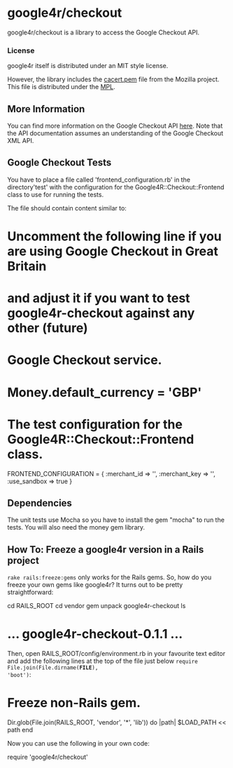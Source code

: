 # google4r/checkout

google4r/checkout is a library to access the Google Checkout API.

### License

google4r itself is distributed under an MIT style license.

However, the library includes the [cacert.pem](http://curl.haxx.se/ca/cacert.pem) file from the Mozilla project. This file is distributed under the [MPL](http://www.mozilla.org/MPL/).

## More Information

You can find more information on the Google Checkout API [here](http://code.google.com/apis/checkout/developer/index.html). Note that the API documentation assumes an understanding of the Google Checkout XML API.

## Google Checkout Tests

You have to place a file called 'frontend_configuration.rb' in the directory'test' with the configuration for the Google4R::Checkout::Frontend class to use for running the tests.

The file should contain content similar to:

  # Uncomment the following line if you are using Google Checkout in Great Britain
  # and adjust it if you want to test google4r-checkout against any other (future)
  # Google Checkout service.
  
  # Money.default_currency = 'GBP'
  
  # The test configuration for the Google4R::Checkout::Frontend class.
  FRONTEND_CONFIGURATION = 
    { 
      :merchant_id => '<your merchant id>', 
      :merchant_key => '<your merchant key>',
      :use_sandbox => true
    }

## Dependencies

The unit tests use Mocha so you have to install the gem "mocha" to run the tests. You will also need the money gem library.

## How To: Freeze a google4r version in a Rails project

<code>rake rails:freeze:gems</code> only works for the Rails gems. So, how do you freeze your own gems like google4r? It turns out to be pretty straightforward:

  cd RAILS_ROOT
  cd vendor
  gem unpack google4r-checkout
  ls 
  # ... google4r-checkout-0.1.1 ...

Then, open RAILS_ROOT/config/environment.rb in your favourite text editor and add the following lines at the top of the file just below <code>require File.join(File.dirname(__FILE__), 'boot')</code>:

  # Freeze non-Rails gem.
  Dir.glob(File.join(RAILS_ROOT, 'vendor', '*', 'lib')) do |path|
    $LOAD_PATH << path
  end

Now you can use the following in your own code:

  require 'google4r/checkout'
